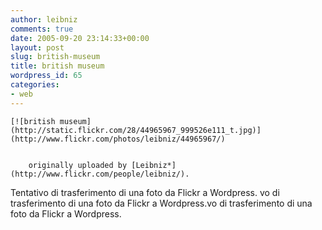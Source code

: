 ```yaml
---
author: leibniz
comments: true
date: 2005-09-20 23:14:33+00:00
layout: post
slug: british-museum
title: british museum
wordpress_id: 65
categories:
- web
---
```







	[![british museum](http://static.flickr.com/28/44965967_999526e111_t.jpg)](http://www.flickr.com/photos/leibniz/44965967/)  

	
		originally uploaded by [Leibniz*](http://www.flickr.com/people/leibniz/).
	



Tentativo di trasferimento di una foto da Flickr a Wordpress. vo di trasferimento di una foto da Flickr a Wordpress.vo di trasferimento di una foto da Flickr a Wordpress.
  

